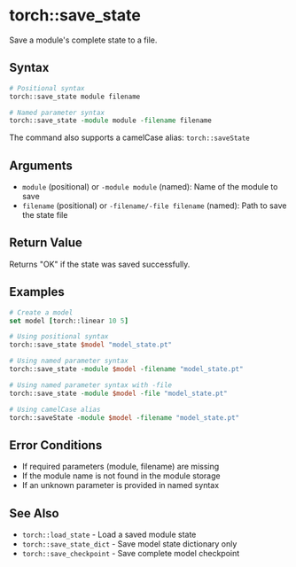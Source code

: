 # torch::save_state

Save a module's complete state to a file.

## Syntax

```tcl
# Positional syntax
torch::save_state module filename

# Named parameter syntax
torch::save_state -module module -filename filename
```

The command also supports a camelCase alias: `torch::saveState`

## Arguments

* `module` (positional) or `-module module` (named): Name of the module to save
* `filename` (positional) or `-filename/-file filename` (named): Path to save the state file

## Return Value

Returns "OK" if the state was saved successfully.

## Examples

```tcl
# Create a model
set model [torch::linear 10 5]

# Using positional syntax
torch::save_state $model "model_state.pt"

# Using named parameter syntax
torch::save_state -module $model -filename "model_state.pt"

# Using named parameter syntax with -file
torch::save_state -module $model -file "model_state.pt"

# Using camelCase alias
torch::saveState -module $model -filename "model_state.pt"
```

## Error Conditions

* If required parameters (module, filename) are missing
* If the module name is not found in the module storage
* If an unknown parameter is provided in named syntax

## See Also

* `torch::load_state` - Load a saved module state
* `torch::save_state_dict` - Save model state dictionary only
* `torch::save_checkpoint` - Save complete model checkpoint 